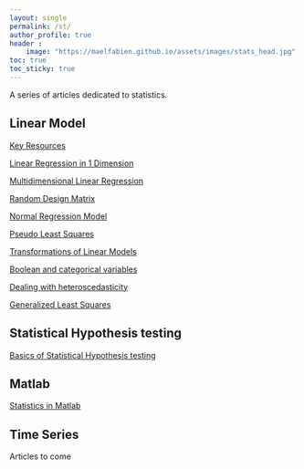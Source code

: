```yaml
---
layout: single
permalink: /st/
author_profile: true
header :
    image: "https://maelfabien.github.io/assets/images/stats_head.jpg"
toc: true
toc_sticky: true
---
```


A series of articles dedicated to statistics.

## Linear Model

[Key Resources](https://maelfabien.github.io/statistics/resources/)

[Linear Regression in 1 Dimension](https://maelfabien.github.io/statistics/linreg/)

[Multidimensional Linear Regression](https://maelfabien.github.io/statistics/linreg2/)

[Random Design Matrix](https://maelfabien.github.io/statistics/rnddesign/)

[Normal Regression Model](https://maelfabien.github.io/statistics/normal/)

[Pseudo Least Squares](https://maelfabien.github.io/statistics/pseudols/)

[Transformations of Linear Models](https://maelfabien.github.io/statistics/Special/)

[Boolean and categorical variables](https://maelfabien.github.io/statistics/Boolean/)

[Dealing with heteroscedasticity](https://maelfabien.github.io/statistics/hetero/)

[Generalized Least Squares](https://maelfabien.github.io/statistics/GLS/)

## Statistical Hypothesis testing

[Basics of Statistical Hypothesis testing](https://maelfabien.github.io/statistics/Tests/)


## Matlab

[Statistics in Matlab](https://maelfabien.github.io/statistics/matlab/)

## Time Series

Articles to come
